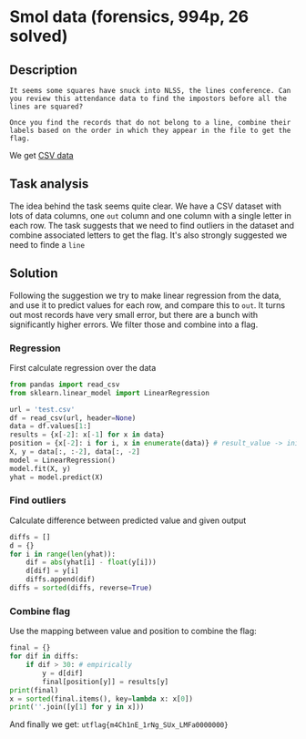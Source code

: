 # Smol data (forensics, 994p, 26 solved)

## Description

```
It seems some squares have snuck into NLSS, the lines conference. Can you review this attendance data to find the impostors before all the lines are squared?

Once you find the records that do not belong to a line, combine their labels based on the order in which they appear in the file to get the flag.
```

We get [CSV data](anomaly_detect.zip)

## Task analysis

The idea behind the task seems quite clear.
We have a CSV dataset with lots of data columns, one `out` column and one column with a single letter in each row.
The task suggests that we need to find outliers in the dataset and combine associated letters to get the flag.
It's also strongly suggested we need to finde a `line`

## Solution

Following the suggestion we try to make linear regression from the data, and use it to predict values for each row, and compare this to `out`.
It turns out most records have very small error, but there are a bunch with significantly higher errors.
We filter those and combine into a flag.

### Regression

First calculate regression over the data

```python
from pandas import read_csv
from sklearn.linear_model import LinearRegression

url = 'test.csv'
df = read_csv(url, header=None)
data = df.values[1:]
results = {x[-2]: x[-1] for x in data}
position = {x[-2]: i for i, x in enumerate(data)} # result_value -> initial position in data
X, y = data[:, :-2], data[:, -2]
model = LinearRegression()
model.fit(X, y)
yhat = model.predict(X)
```

### Find outliers

Calculate difference between predicted value and given output

```python
diffs = []
d = {}
for i in range(len(yhat)):
    dif = abs(yhat[i] - float(y[i]))
    d[dif] = y[i]
    diffs.append(dif)
diffs = sorted(diffs, reverse=True)
```

### Combine flag

Use the mapping between value and position to combine the flag:

```python
final = {}
for dif in diffs:
    if dif > 30: # empirically
        y = d[dif]
        final[position[y]] = results[y]
print(final)
x = sorted(final.items(), key=lambda x: x[0])
print(''.join([y[1] for y in x]))
```

And finally we get: `utflag{m4Ch1nE_1rNg_SUx_LMFa0000000}`
